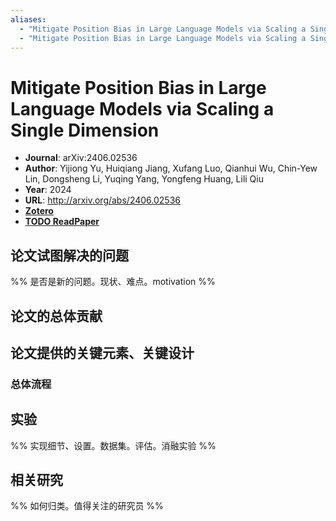 ```yaml
---
aliases:
  - "Mitigate Position Bias in Large Language Models via Scaling a Single Dimension"
  - "Mitigate Position Bias in Large Language Models via Scaling a Single Dimension, 2024"
---
```

# Mitigate Position Bias in Large Language Models via Scaling a Single Dimension

- **Journal**: arXiv:2406.02536
- **Author**: Yijiong Yu, Huiqiang Jiang, Xufang Luo, Qianhui Wu, Chin-Yew Lin, Dongsheng Li, Yuqing Yang, Yongfeng Huang, Lili Qiu
- **Year**: 2024
- **URL**: http://arxiv.org/abs/2406.02536
- [**Zotero**](zotero://select/items/@2024MitigatePositionBiasYu)
- [**TODO ReadPaper**](https://readpaper.com/...)

## 论文试图解决的问题

%% 是否是新的问题。现状、难点。motivation %%

## 论文的总体贡献

## 论文提供的关键元素、关键设计

### 总体流程

## 实验

%% 实现细节、设置。数据集。评估。消融实验 %%

## 相关研究

%% 如何归类。值得关注的研究员 %%
